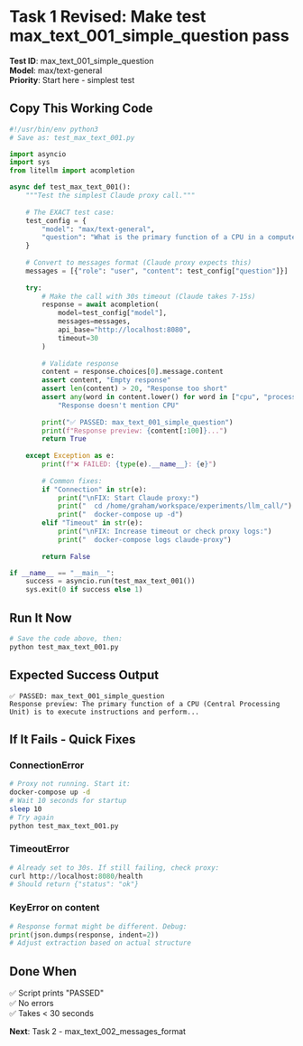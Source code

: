 # Task 1 Revised: Make test max_text_001_simple_question pass

**Test ID**: max_text_001_simple_question  
**Model**: max/text-general  
**Priority**: Start here - simplest test

## Copy This Working Code

```python
#!/usr/bin/env python3
# Save as: test_max_text_001.py

import asyncio
import sys
from litellm import acompletion

async def test_max_text_001():
    """Test the simplest Claude proxy call."""
    
    # The EXACT test case:
    test_config = {
        "model": "max/text-general",
        "question": "What is the primary function of a CPU in a computer?"
    }
    
    # Convert to messages format (Claude proxy expects this)
    messages = [{"role": "user", "content": test_config["question"]}]
    
    try:
        # Make the call with 30s timeout (Claude takes 7-15s)
        response = await acompletion(
            model=test_config["model"],
            messages=messages,
            api_base="http://localhost:8080",
            timeout=30
        )
        
        # Validate response
        content = response.choices[0].message.content
        assert content, "Empty response"
        assert len(content) > 20, "Response too short"
        assert any(word in content.lower() for word in ["cpu", "processor", "central"]), \
            "Response doesn't mention CPU"
        
        print("✅ PASSED: max_text_001_simple_question")
        print(f"Response preview: {content[:100]}...")
        return True
        
    except Exception as e:
        print(f"❌ FAILED: {type(e).__name__}: {e}")
        
        # Common fixes:
        if "Connection" in str(e):
            print("\nFIX: Start Claude proxy:")
            print("  cd /home/graham/workspace/experiments/llm_call/")
            print("  docker-compose up -d")
        elif "Timeout" in str(e):
            print("\nFIX: Increase timeout or check proxy logs:")
            print("  docker-compose logs claude-proxy")
        
        return False

if __name__ == "__main__":
    success = asyncio.run(test_max_text_001())
    sys.exit(0 if success else 1)
```

## Run It Now

```bash
# Save the code above, then:
python test_max_text_001.py
```

## Expected Success Output

```
✅ PASSED: max_text_001_simple_question
Response preview: The primary function of a CPU (Central Processing Unit) is to execute instructions and perform...
```

## If It Fails - Quick Fixes

### ConnectionError
```bash
# Proxy not running. Start it:
docker-compose up -d
# Wait 10 seconds for startup
sleep 10
# Try again
python test_max_text_001.py
```

### TimeoutError  
```python
# Already set to 30s. If still failing, check proxy:
curl http://localhost:8080/health
# Should return {"status": "ok"}
```

### KeyError on content
```python
# Response format might be different. Debug:
print(json.dumps(response, indent=2))
# Adjust extraction based on actual structure
```

## Done When

✅ Script prints "PASSED"  
✅ No errors  
✅ Takes < 30 seconds

**Next**: Task 2 - max_text_002_messages_format
